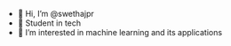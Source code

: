 - 👋 Hi, I’m @swethajpr
- 👾 Student in tech
- 👀 I’m interested in machine learning and its applications


<!---
swethajpr/swethajpr is a ✨ special ✨ repository because its `README.md` (this file) appears on your GitHub profile.
You can click the Preview link to take a look at your changes.
--->
